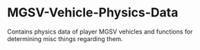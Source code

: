 # MGSV-Vehicle-Physics-Data

Contains physics data of player MGSV vehicles and functions for determining misc things regarding them.
